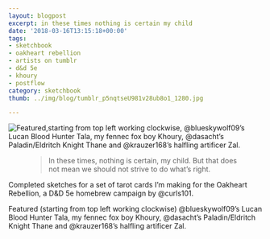 ```yaml
---
layout: blogpost
excerpt: in these times nothing is certain my child
date: '2018-03-16T13:15:18+00:00'
tags:
- sketchbook
- oakheart rebellion
- artists on tumblr
- d&d 5e
- khoury
- postflow
category: sketchbook
thumb: ../img/blog/tumblr_p5nqtseU981v28ub8o1_1280.jpg

---
```

 ![Featured,starting from top left working clockwise, @blueskywolf09’s Lucan Blood Hunter Tala, my fennec fox boy Khoury, @dasacht’s Paladin/Eldritch Knight Thane and @krauzer168’s halfling artificer Zal.](/img/blog/tumblr_p5nqtseU981v28ub8o1_1280.jpg)  

<figure class="quote">
<blockquote>
In these times, nothing is certain, my child. 
But that does not mean we should not strive to do what’s right.
</blockquote>
</figure>

Completed sketches for a set of tarot cards I’m making for the Oakheart Rebellion, a D&D 5e homebrew campaign by @curls101.

Featured (starting from top left working clockwise) @blueskywolf09’s Lucan Blood Hunter Tala, my fennec fox boy Khoury, @dasacht’s Paladin/Eldritch Knight Thane and @krauzer168’s halfling artificer Zal.

